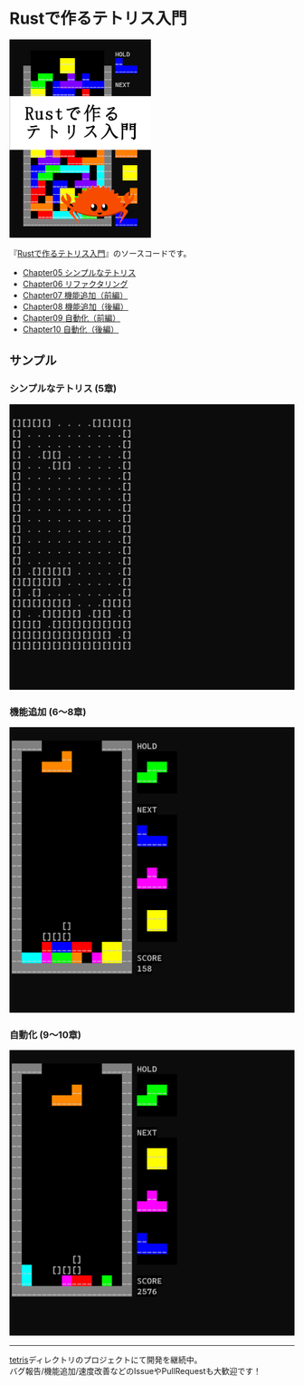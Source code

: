# Rustで作るテトリス入門

[![](./images/book_cover.png?sanitize=true)](https://zenn.dev/kumavale/books/30efec2e1d3428)

『[Rustで作るテトリス入門](https://zenn.dev/kumavale/books/30efec2e1d3428)』のソースコードです。

- [Chapter05 シンプルなテトリス](./chapter05)
- [Chapter06 リファクタリング](./chapter06)
- [Chapter07 機能追加（前編）](./chapter07)
- [Chapter08 機能追加（後編）](./chapter08)
- [Chapter09 自動化（前編）](./chapter09)
- [Chapter10 自動化（後編）](./chapter10)

## サンプル

### シンプルなテトリス (5章)

![](./images/chapter05.gif?sanitize=true)

### 機能追加 (6～8章)

![](./images/chapter08.gif?sanitize=true)

### 自動化 (9～10章)

![](./images/chapter09.gif?sanitize=true)

---

[tetris](./tetris)ディレクトリのプロジェクトにて開発を継続中。  
バグ報告/機能追加/速度改善などのIssueやPullRequestも大歓迎です！
